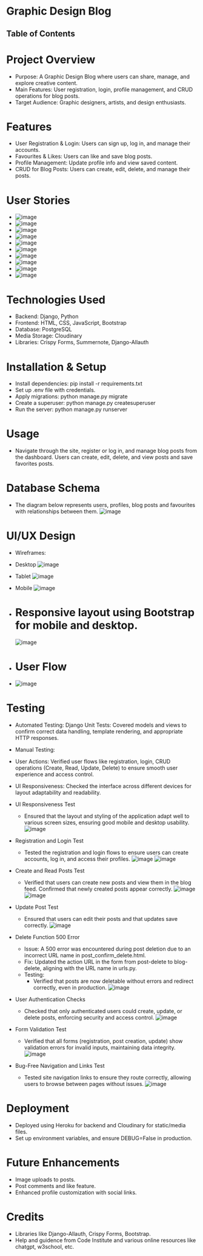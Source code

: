 # Graphic Design Blog
## Table of Contents

# Project Overview
- Purpose: A Graphic Design Blog where users can share, manage, and explore creative content.
- Main Features: User registration, login, profile management, and CRUD operations for blog posts.
- Target Audience: Graphic designers, artists, and design enthusiasts.

# Features
- User Registration & Login: Users can sign up, log in, and manage their accounts.
- Favourites & Likes: Users can like and save blog posts.
- Profile Management: Update profile info and view saved content.
- CRUD for Blog Posts: Users can create, edit, delete, and manage their posts.

# User Stories
- ![image](https://github.com/user-attachments/assets/a1b61106-569a-4278-a9af-8d22bd0ad59b)
- ![image](https://github.com/user-attachments/assets/b93cb7e3-0ede-4919-9900-f519c669823a)
- ![image](https://github.com/user-attachments/assets/72095ec6-41a0-451e-81fb-e61065b95327)
- ![image](https://github.com/user-attachments/assets/f402b72f-b4f2-4f7b-9706-275501a95831)
- ![image](https://github.com/user-attachments/assets/99fc1a92-3dfc-4b54-a372-5956fce324d2)
- ![image](https://github.com/user-attachments/assets/211a32ed-e65a-4287-a0ff-d3449039d0b9)
- ![image](https://github.com/user-attachments/assets/a981b974-63d7-4181-bcc6-a6f950db9782)
- ![image](https://github.com/user-attachments/assets/b74a99c4-2a30-40ce-94d9-ee94bd23764d)
- ![image](https://github.com/user-attachments/assets/3d9d2a5c-c8b2-444a-85bf-5996f53978ac)
- ![image](https://github.com/user-attachments/assets/4ac00a82-0d84-45ee-be6f-f12d1c1594f1)

# Technologies Used
- Backend: Django, Python
- Frontend: HTML, CSS, JavaScript, Bootstrap
- Database: PostgreSQL
- Media Storage: Cloudinary
- Libraries: Crispy Forms, Summernote, Django-Allauth

# Installation & Setup
- Install dependencies: pip install -r requirements.txt
- Set up .env file with credentials.
- Apply migrations: python manage.py migrate
- Create a superuser: python manage.py createsuperuser
- Run the server: python manage.py runserver

# Usage
- Navigate through the site, register or log in, and manage blog posts from the dashboard. Users can create, edit, delete, and view posts and save favorites posts.

# Database Schema
- The diagram below represents users, profiles, blog posts and favourites with relationships between them.
![image](https://github.com/user-attachments/assets/147164a1-b75a-46fe-901c-2298c4f4a803)

# UI/UX Design
- Wireframes:
- Desktop ![image](https://github.com/user-attachments/assets/ca57f0a7-73a3-42cc-9d14-156a7207bfae)
- Tablet ![image](https://github.com/user-attachments/assets/4a4444b6-cf4a-4af7-86c1-ea1e2696d961)
- Mobile ![image](https://github.com/user-attachments/assets/ab6dcc47-2a48-4fb9-b06c-78082f328855)


- # Responsive layout using Bootstrap for mobile and desktop.
  ![image](https://github.com/user-attachments/assets/ebe95a08-90a4-4379-8489-f7262d562800)

- # User Flow
- ![image](https://github.com/user-attachments/assets/ea733ea5-38fa-4e1e-a640-e504198872e9)

# Testing
- Automated Testing: Django Unit Tests: Covered models and views to confirm correct data handling, template rendering, and appropriate HTTP responses.
- Manual Testing: 
 - User Actions: Verified user flows like registration, login, CRUD operations (Create, Read, Update, Delete) to ensure smooth user experience and access control.
 - UI Responsiveness: Checked the interface across different devices for layout adaptability and readability.

 - UI Responsiveness Test
   - Ensured that the layout and styling of the application adapt well to various screen sizes, ensuring good mobile and desktop usability.
  ![image](https://github.com/user-attachments/assets/99046d14-be0f-430a-81f1-1e2c596c8c62)
- Registration and Login Test
  - Tested the registration and login flows to ensure users can create accounts, log in, and access their profiles.
  ![image](https://github.com/user-attachments/assets/5976ac7b-d552-4d7c-adc3-e3ee4476352d)
  ![image](https://github.com/user-attachments/assets/8fdc7034-ea4d-4094-9407-fca6257777a0)
- Create and Read Posts Test
  - Verified that users can create new posts and view them in the blog feed. Confirmed that newly created posts appear correctly.
  ![image](https://github.com/user-attachments/assets/01f84240-1dcc-4faa-ad4f-6216c4344fd9)
  ![image](https://github.com/user-attachments/assets/fbf7e2d4-ce3f-4869-93dc-29bdee31376c)
- Update Post Test
  - Ensured that users can edit their posts and that updates save correctly.
  ![image](https://github.com/user-attachments/assets/916d8e36-601e-416f-819c-6875a1f949f6)
- Delete Function 500 Error
  - Issue: A 500 error was encountered during post deletion due to an incorrect URL name in post_confirm_delete.html.
  - Fix: Updated the action URL in the form from post-delete to blog-delete, aligning with the URL name in urls.py.
  - Testing:
    - Verified that posts are now deletable without errors and redirect correctly, even in production.
  ![image](https://github.com/user-attachments/assets/4d1396f4-c96f-48e0-8e74-beaa18f042fd)
- User Authentication Checks
  - Checked that only authenticated users could create, update, or delete posts, enforcing security and access control.
  ![image](https://github.com/user-attachments/assets/8c6c8454-657c-489e-ae23-a0a6e0d149e2)
- Form Validation Test
  - Verified that all forms (registration, post creation, update) show validation errors for invalid inputs, maintaining data integrity.
  ![image](https://github.com/user-attachments/assets/d5b6a56b-cb02-4938-98f7-3cd3061ca490)
- Bug-Free Navigation and Links Test
  - Tested site navigation links to ensure they route correctly, allowing users to browse between pages without issues.
  ![image](https://github.com/user-attachments/assets/b12c38f7-e40f-4703-908f-0a4f3a4a6ec4)

# Deployment
- Deployed using Heroku for backend and Cloudinary for static/media files.
- Set up environment variables, and ensure DEBUG=False in production.

 # Future Enhancements
- Image uploads to posts.
- Post comments and like feature.
- Enhanced profile customization with social links.

# Credits
- Libraries like Django-Allauth, Crispy Forms, Bootstrap.
- Help and guidence from Code Institute and various online resources like chatgpt, w3school, etc.

